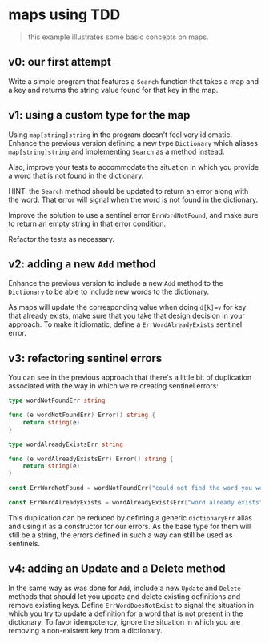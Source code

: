 # maps using TDD
> this example illustrates some basic concepts on maps.

## v0: our first attempt
Write a simple program that features a `Search` function that takes a map and a key and returns the string value found for that key in the map.

## v1: using a custom type for the map

Using `map[string]string` in the program doesn't feel very idiomatic. Enhance the previous version defining a new type `Dictionary` which aliases `map[string]string` and implementing `Search` as a method instead.

Also, improve your tests to accommodate the situation in which you provide a word that is not found in the dictionary.

HINT: the `Search` method should be updated to return an error along with the word. That error will signal when the word is not found in the dictionary.

Improve the solution to use a sentinel error `ErrWordNotFound`, and make sure to return an empty string in that error condition.

Refactor the tests as necessary.

## v2: adding a new `Add` method

Enhance the previous version to include a new `Add` method to the `Dictionary` to be able to include new words to the dictionary.

As maps will update the corresponding value when doing `d[k]=v` for key that already exists, make sure that you take that design decision in your approach. To make it idiomatic, define a `ErrWordAlreadyExists` sentinel error.

## v3: refactoring sentinel errors

You can see in the previous approach that there's a little bit of duplication associated with the way in which we're creating sentinel errors:

```go
type wordNotFoundErr string

func (e wordNotFoundErr) Error() string {
	return string(e)
}

type wordAlreadyExistsErr string

func (e wordAlreadyExistsErr) Error() string {
	return string(e)
}

const ErrWordNotFound = wordNotFoundErr("could not find the word you were looking for")

const ErrWordAlreadyExists = wordAlreadyExistsErr("word already exists")
```

This duplication can be reduced by defining a generic `dictionaryErr` alias and using it as a constructor for our errors. As the base type for them will still be a string, the errors defined in such a way can still be used as sentinels.

## v4: adding an Update and a Delete method

In the same way as was done for `Add`, include a new `Update` and `Delete` methods that should let you update and delete existing definitions and remove existing keys. Define `ErrWordDoesNotExist` to signal the situation in which you try to update a definition for a word that is not present in the dictionary. To favor idempotency, ignore the situation in which you are removing a non-existent key from a dictionary.